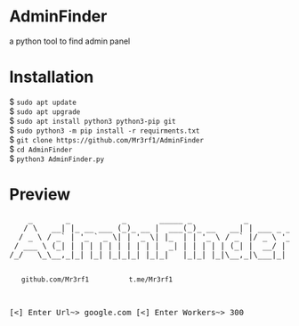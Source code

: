 # AdminFinder
a python tool to find admin panel
<h1>Installation</h1>
$ <code>sudo apt update</code>
<br>
$ <code>sudo apt upgrade</code>
<br>
$ <code>sudo apt install python3 python3-pip git</code>
<br>
$ <code>sudo python3 -m pip install -r requirments.txt</code>
<br>
$ <code>git clone https://github.com/Mr3rf1/AdminFinder</code>
<br>
$ <code>cd AdminFinder</code>
<br>
$ <code>python3 AdminFinder.py</code>
<h1>Preview</h1>
<pre>
    _       _           _       _____ _           _           
   / \   __| |_ __ ___ (_)_ __ |  ___(_)_ __   __| | ___ _ __ 
  / _ \ / _` | '_ ` _ \| | '_ \| |_  | | '_ \ / _` |/ _ \ '__|
 / ___ \ (_| | | | | | | | | | |  _| | | | | | (_| |  __/ |   
/_/   \_\__,_|_| |_| |_|_|_| |_|_|   |_|_| |_|\__,_|\___|_|   
                                                              
       github.com/Mr3rf1          t.me/Mr3rf1             
       
 [<] Enter Url~> google.com
 [<] Enter Workers~> 300

</pre>
